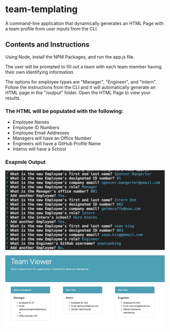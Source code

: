 # team-templating


A command-line application that dynamically generates an HTML Page with a team profile from user inputs from the CLI. 

## Contents and Instructions

Using Node, install the NPM Packages, and run the app.js file. 

The user will be prompted to fill out a team with each team member having their own identifying information. 

The options for employee types are "Manager", "Engineer", and "Intern". Follow the instructions from the CLI and it will automatically generate an HTML page in the "/output" folder. Open the HTML Page to view your results. 

### The HTML will be populated with the following:

* Employee Names
* Employee ID Numbers
* Employee Email Addresses
* Managers will have an Office Number
* Engineers will have a GitHub Profile Name
* Interns will have a School

### Exapmle Output


![Screenshot of CLI app](https://github.com/SpencerBangerter/team-templating/blob/master/images/cli.png)


![Screenshot of Exapmle HTML](https://github.com/SpencerBangerter/team-templating/blob/master/images/html.png)